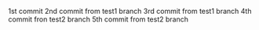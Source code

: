 1st commit
2nd commit from test1 branch
3rd commit from test1 branch
4th commit fron test2 branch
5th commit from test2 branch
